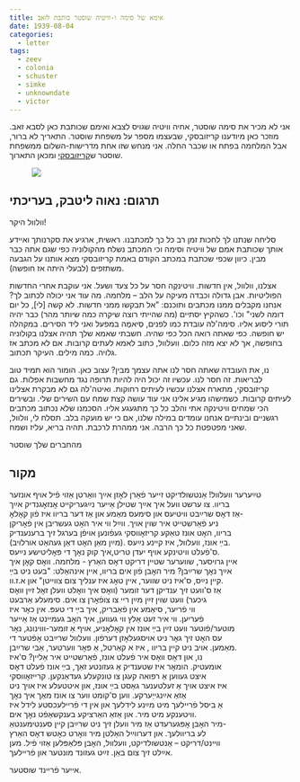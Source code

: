 ```yaml
---
title: אימא של סימה ו-וויטיה שוסטר כותבת לזאב
date: 1939-08-04
categories:
  - letter
tags:
  - zeev
  - colonia
  - schuster
  - simke
  - unknowndate
  - victor
---
```


אני לא מכיר את סימה שוסטר, אחיה וויטיה שגויס לצבא ואימם שכותבת כאן לסבא זאב.
מוזכר כאן מיודענו קריזובסקי, שבעצמו מספר על משפחת שוסטר.
התאריך לא ברור, אבל המלחמה בפתח או שכבר החלה.
אני מנחש שזו אחת מדרישות-השלום ממשפחת שוסטר ש[קריזובסקי](/pupko-papers/letter/1939/08/04/naum-looming-war/)
ומכאן התארוך.

<figure class="half">
    <a  href="/pupko-papers/assets/images/1955-05-05-unknown-to-welwl.jpg">
    <img src="/pupko-papers/assets/images/1955-05-05-unknown-to-welwl.jpg"></a>
</figure>

## תרגום: נאוה ליטבק, בעריכתי

וולוול היקר!

סליחה שנתנו לך לחכות זמן רב כל כך למכתבנו. ראשית, ארגיע את סקרנותך ואיידע אותך שכותבת
אמם של וויטיה וסימה וכי המכתב נשלח מהקולוניה כפי שגם אתה כבר מבין. כיוון שכפי שכתבת 
במכתב הקודם באמת קריזובסקי מצא אותנו על הגבעה משתזפים (לבעלי היתה אז חופשה).

אצלנו, וולוול, אין חדשות. וויטינקֶה חסר על כל צעד ושעל. אני עוקבת אחרי החדשות הפוליטיות.
אבן גדולה וכבדה מעיקה על הלב – מלחמה. מה עוד אני יכולה לכתוב לך? אנחנו מקבלים ממנו
מכתבים ותוכנם: "אל תבקשו ממני חדשות. לא קשה [לי], כל יום דומה לשני" וכו'.
כשהקיץ יסתיים (מה שהייתי רוצה שיקרה כמה שיותר מהר) כבר יהיה תורי ליסוע אליו. סימה'לה
עובדת כמו לפנים, סְיאמֶה במפעל ואני ליד הסירים. במקהלה יש חופשה. כפי שאתה רואה הכל כפי
שהיה. חשבתי שאמא שלך תהיה אצלנו בקולוניה בחופשה, אך לא יצא מזה כלום. וועלוול,
כתוב לאמא לעתים קרובות. אם לא מכתב אז גלויה. כמה מילים. העיקר תכתוב.

נו, את העובדה שאתה חסר לנו אתה עצמך מבין?  עצוב כאן. הומור הוא תמיד טוב לבריאות. זה
חסר לנו. עכשיו זה יכול היה להיות תרופה נגד מחשבות אפלות. גם קריזובסקי,  מתארח
אצלנו עכשיו לעיתים רחוקות. ואיטה'לה גם לא מבקרת אצלינו לעיתים קרובות. כשמישהו מגיע אלינו
אני עוד עושה קצת שמח עם השירים שלי. ובשירים הכי שמחים וויטינקה אתי והלב כל כך מתגעגע
אליו. הסכמנו שלא נכתוב מכתבים רגשניים ובינתיים אנחנו עומדים במילה שלנו, אם כי
יש מועקה בלב. תסלח לי, וולוול, שאני מפטפטת כל כך הרבה. אני ממהרת לרכבת.
תהיה בריא, עליז ושמח.

מהחברים שלך שוסטר

## מקור

טײַערער וועלוול! אַנטשולדיקט זייער פֿאַרן לאׇזן אײַך וואַרטן אַזוי פֿיל אויף אונזער  
בריוו. צו ערשט וועל איך אײַך שטילן אַייער נײַגעריקייט אׇנזאׇגנדיק אײַך  
אַז דאׇס שרײַבט וויטיעס און סימעס מאַמע און אַז דער בריוו איז פֿון קאׇלאׇ-  
ניע פֿאַרשטייט איר שוין אויך. ווײַל ווי איר האׇט געשריבן אין פֿאׇריקן  
בריוו, האׇט אונז טאַקע קריזאׇווסקי געפֿונען אויפֿן בערגל זיך ברענענדיק  
(מײַן מאַן האׇט דאַן געהאַט אורלויב). בײַ אונז, וועלוול, איז קיינע נײַעס.  
ס'פֿעלט וויטינקע אויף יעדן טריט,איך קוק נאׇך די פּאׇליטישע נײַעס.  
איין גרויסער, שווערער שטיין דריקט דאׇס האַרץ - מלחמה. וואׇס קאׇן איך  
אײַך נאׇך שרײַבן? מיר האׇבן פֿון אים בריוו, איין אינהאַלט: "בעט ניט בײַ  
קיין נײַס, ס'איז ניט שווער, איין טאׇג איז ענליך צום צווייטן" און א.ז.וו.  
אַז ס'וועט זיך ענדיקן דער זומער (וואׇס איך וואׇלט וועלן זאׇל זײַן וואׇס  
גיכער) וועט שוין זײַן מײַן ריי צו צופֿאׇרן צו אים. סימעלע אַרבעט  
ווי פֿריער, סיאַמע אין פֿאַבריק, איך בײַ די טעפּ. אין כאׇר איז  
פֿעריען. ווי איר זעט אַלץ ווי געווען, איך האׇב געמיינט אַז אַייער  
מוטער/פֿוטער וועט זײַן בײַ אונז אין קאׇלאׇניע, אויף אַ זומער-וווינונג, נאׇר  
עס האׇט זיך גאׇר ניט אויסגעלאׇזן דערפֿון. וועלוול שרײַבט אׇפֿטער די  
מאַמען. אויב ניט קיין בריוו , איז א קאַרטל, אַ פּאׇר ווערטער, אַבי שרײַבן.  
נו, און דאׇס וואׇס איר פֿעלט אונז, פֿאַרשטייט איר אַליין? ס'איז  
אומעטיק. הומאׇר איז שטענדיק אַ געזונטע זאַך, בײַ אונז פֿעלט דאׇס  
איצט געווען אַ רפואה קעגן צו טונקעלע געדאַנקען. קרייזאׇווסקי  
איז איצט אויך אַ זעלטענער גאַסט בײַ אונז, און איטטעלע איז אויך ניט  
אַזאַ  אײַנגייַערקע. ווען ס'קומט ווער צו אונז מאַך איך נאׇך  
אַ ביסל פֿריילעך מיט מײַנע לידלעך און אין די פֿריילעכסטע לידל איז  
וויטענקע מיט מיר. און אַזאַ האַרציקע בענקשאַפֿט נאׇך אים.  
מיר האׇבן אׇפּגערעדט אַז מיר וועלן זיך ניט שרײַבן קיין סענטימענטאַ-  
לע בריוולעך. און דערווײַל האַלטן מיר וואׇרט כאׇטש דאׇס האַרץ  
וויינט/דריקט – אַנטשולדיקט, וועלוול, האׇבן פּלאַפּלען אַזוי פֿיל. מען  
אײַלט זיך צום באַן. זײַט געזונד מונטער און פֿריילעך.  

אייער פֿריינד שוסטער.  
